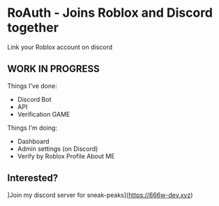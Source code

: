 # RoAuth - Joins Roblox and Discord together
Link your Roblox account on discord

## WORK IN PROGRESS
Things I've done:
- Discord Bot
- API
- Verification GAME

Things I'm doing:
- Dashboard
- Admin settings (on Discord)
- Verify by Roblox Profile About ME

## Interested?
]Join my discord server for sneak-peaks](https://666w-dev.xyz)
